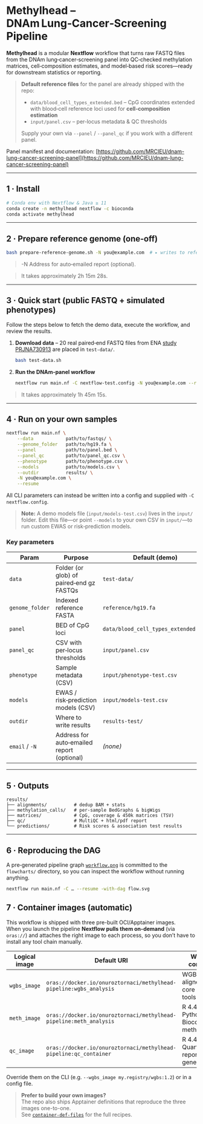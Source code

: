 # **Methylhead** – DNAm Lung‑Cancer‑Screening Pipeline

**Methylhead** is a modular **Nextflow** workflow that turns raw FASTQ files from the DNAm lung‑cancer‑screening panel into QC‑checked methylation matrices, cell‑composition estimates, and model‑based risk scores—ready for downstream statistics or reporting.

> **Default reference files** for the panel are already shipped with the repo:
>
> * `data/blood_cell_types_extended.bed` – CpG coordinates extended with blood‑cell reference loci used for **cell‑composition estimation**
> * `input/panel.csv` – per‑locus metadata & QC thresholds
>
> Supply your own via `--panel` / `--panel_qc` if you work with a different panel.

Panel manifest and documentation: [https://github.com/MRCIEU/dnam-lung-cancer-screening-panel](https://github.com/MRCIEU/dnam-lung-cancer-screening-panel)

---

## 1 · Install

```bash
# Conda env with Nextflow & Java ≥ 11
conda create -n methylhead nextflow -c bioconda
conda activate methylhead
```

---

## 2 · Prepare reference genome (one‑off)

```bash
bash prepare-reference-genome.sh -N you@example.com  # ▸ writes to reference/ 
```
> -N Address for auto‑emailed report (optional).

> It takes approximately 2h 15m 28s.

---

## 3 · Quick start (public FASTQ + simulated phenotypes)

Follow the steps below to fetch the demo data, execute the workflow, and review the results.

1. **Download data** – 20 real paired‑end FASTQ files from ENA [study](https://rdcu.be/enNYN) [PRJNA730913](https://www.ebi.ac.uk/ena/browser/view/PRJNA730913) are placed in `test-data/`.

   ```bash
   bash test-data.sh
   ```
2. **Run the DNAm‑panel workflow**

   ```bash
   nextflow run main.nf -C nextflow-test.config -N you@example.com --resume
   ```
> It takes approximately 1h 45m 15s. 
---

## 4 · Run on your own samples

```bash
nextflow run main.nf \
    --data            path/to/fastqs/ \
    --genome_folder   path/to/hg19.fa \
    --panel           path/to/panel.bed \
    --panel_qc        path/to/panel_qc.csv \
    --phenotype       path/to/phenotype.csv \
    --models          path/to/models.csv \
    --outdir          results/ \
    -N you@example.com \
    --resume
```

All CLI parameters can instead be written into a config and supplied with `-C nextflow.config`.

> **Note:** A demo models file (`input/models-test.csv`) lives in the `input/` folder. Edit this file—or point `--models` to your own CSV in `input/`—to run custom EWAS or risk‑prediction models.

### Key parameters

| Param           | Purpose                                    | Default (demo)                       |
| --------------- | ------------------------------------------ | ------------------------------------ |
| `data`          | Folder (or glob) of paired‑end gz FASTQs   | `test-data/`                         |
| `genome_folder` | Indexed reference FASTA                    | `reference/hg19.fa`                  |
| `panel`         | BED of CpG loci                            | `data/blood_cell_types_extended.bed` |
| `panel_qc`      | CSV with per‑locus thresholds              | `input/panel.csv`                    |
| `phenotype`     | Sample metadata (CSV)                      | `input/phenotype-test.csv`           |
| `models`        | EWAS / risk‑prediction models (CSV)        | `input/models-test.csv`              |
| `outdir`        | Where to write results                     | `results-test/`                      |
| `email` / `-N`  | Address for auto‑emailed report (optional) | *(none)*                             |

---

## 5 · Outputs

```
results/
├── alignments/          # dedup BAM + stats
├── methylation_calls/   # per‑sample BedGraphs & bigWigs
├── matrices/            # CpG, coverage & 450k matrices (TSV)
├── qc/                  # MultiQC + html/pdf report
└── predictions/         # Risk scores & association test results
```

---

## 6 · Reproducing the DAG

A pre‑generated pipeline graph [`workflow.png`](https://github.com/MRCIEU/dnam-lung-cancer-pipeline/blob/main/flowcharts/workflow.png) is committed to the `flowcharts/` directory, so you can inspect the workflow without running anything.

```bash
nextflow run main.nf -C … --resume -with-dag flow.svg
```

## 7 · Container images (automatic)

This workflow is shipped with three pre-built OCI/Apptainer images.  
When you launch the pipeline **Nextflow pulls them on-demand** (via
`oras://`) and attaches the right image to each process, so you don’t
have to install any tool chain manually.

| Logical image | Default URI                                                                                 | What it contains                              |
| ------------- | ------------------------------------------------------------------------------------------- | --------------------------------------------- |
| `wgbs_image`  | `oras://docker.io/onuroztornaci/methylhead-pipeline:wgbs_analysis`                          | WGBS aligners + core QC tools                 |
| `meth_image`  | `oras://docker.io/onuroztornaci/methylhead-pipeline:meth_analysis`                          | R 4.4.3 + Python + Bioconductor methylation   |
| `qc_image`    | `oras://docker.io/onuroztornaci/methylhead-pipeline:qc_container`                           | R 4.4.1 + Quarto for report generation        |

Override them on the CLI (e.g. `--wgbs_image my.registry/wgbs:1.2`) or in
a config file.

> **Prefer to build your own images?**  
> The repo also ships Apptainer definitions that reproduce the three
> images one-to-one.  
> See [`container-def-files`](https://github.com/MRCIEU/dnam-lung-cancer-pipeline/tree/main/container-def-files) for the full recipes.
